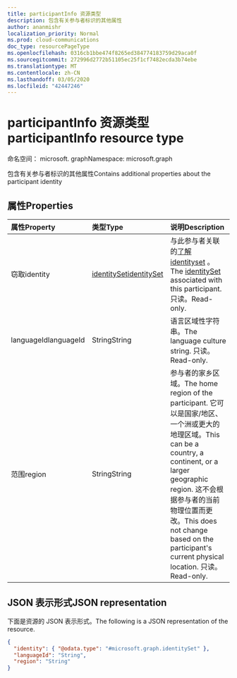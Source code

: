 ```yaml
---
title: participantInfo 资源类型
description: 包含有关参与者标识的其他属性
author: ananmishr
localization_priority: Normal
ms.prod: cloud-communications
doc_type: resourcePageType
ms.openlocfilehash: 0316cb1bbe474f8265ed384774183759d29aca0f
ms.sourcegitcommit: 272996d2772b51105ec25f1cf7482ecda3b74ebe
ms.translationtype: MT
ms.contentlocale: zh-CN
ms.lasthandoff: 03/05/2020
ms.locfileid: "42447246"
---
```

# <a name="participantinfo-resource-type"></a><span data-ttu-id="98678-103">participantInfo 资源类型</span><span class="sxs-lookup"><span data-stu-id="98678-103">participantInfo resource type</span></span>

<span data-ttu-id="98678-104">命名空间： microsoft. graph</span><span class="sxs-lookup"><span data-stu-id="98678-104">Namespace: microsoft.graph</span></span>

<span data-ttu-id="98678-105">包含有关参与者标识的其他属性</span><span class="sxs-lookup"><span data-stu-id="98678-105">Contains additional properties about the participant identity</span></span>

## <a name="properties"></a><span data-ttu-id="98678-106">属性</span><span class="sxs-lookup"><span data-stu-id="98678-106">Properties</span></span>

| <span data-ttu-id="98678-107">属性</span><span class="sxs-lookup"><span data-stu-id="98678-107">Property</span></span>       | <span data-ttu-id="98678-108">类型</span><span class="sxs-lookup"><span data-stu-id="98678-108">Type</span></span>                          | <span data-ttu-id="98678-109">说明</span><span class="sxs-lookup"><span data-stu-id="98678-109">Description</span></span>                                                                                                                                                |
|:---------------|:------------------------------|:-----------------------------------------------------------------------------------------------------------------------------------------------------------|
| <span data-ttu-id="98678-110">窃取</span><span class="sxs-lookup"><span data-stu-id="98678-110">identity</span></span>       | [<span data-ttu-id="98678-111">identitySet</span><span class="sxs-lookup"><span data-stu-id="98678-111">identitySet</span></span>](identityset.md) | <span data-ttu-id="98678-112">与此参与者关联的[了解 identityset](identityset.md) 。</span><span class="sxs-lookup"><span data-stu-id="98678-112">The [identitySet](identityset.md) associated with this participant.</span></span> <span data-ttu-id="98678-113">只读。</span><span class="sxs-lookup"><span data-stu-id="98678-113">Read-only.</span></span>                                                                             |
| <span data-ttu-id="98678-114">languageId</span><span class="sxs-lookup"><span data-stu-id="98678-114">languageId</span></span>     | <span data-ttu-id="98678-115">String</span><span class="sxs-lookup"><span data-stu-id="98678-115">String</span></span>                        | <span data-ttu-id="98678-116">语言区域性字符串。</span><span class="sxs-lookup"><span data-stu-id="98678-116">The language culture string.</span></span> <span data-ttu-id="98678-117">只读。</span><span class="sxs-lookup"><span data-stu-id="98678-117">Read-only.</span></span>                                                                                                                    |
| <span data-ttu-id="98678-118">范围</span><span class="sxs-lookup"><span data-stu-id="98678-118">region</span></span>         | <span data-ttu-id="98678-119">String</span><span class="sxs-lookup"><span data-stu-id="98678-119">String</span></span>                        | <span data-ttu-id="98678-120">参与者的家乡区域。</span><span class="sxs-lookup"><span data-stu-id="98678-120">The home region of the participant.</span></span> <span data-ttu-id="98678-121">它可以是国家/地区、一个洲或更大的地理区域。</span><span class="sxs-lookup"><span data-stu-id="98678-121">This can be a country, a continent, or a larger geographic region.</span></span> <span data-ttu-id="98678-122">这不会根据参与者的当前物理位置而更改。</span><span class="sxs-lookup"><span data-stu-id="98678-122">This does not change based on the participant's current physical location.</span></span> <span data-ttu-id="98678-123">只读。</span><span class="sxs-lookup"><span data-stu-id="98678-123">Read-only.</span></span> |


## <a name="json-representation"></a><span data-ttu-id="98678-124">JSON 表示形式</span><span class="sxs-lookup"><span data-stu-id="98678-124">JSON representation</span></span>

<span data-ttu-id="98678-125">下面是资源的 JSON 表示形式。</span><span class="sxs-lookup"><span data-stu-id="98678-125">The following is a JSON representation of the resource.</span></span>

<!-- {
  "blockType": "resource",
  "optionalProperties": [
    "languageId",
    "region"
  ],
  "@odata.type": "microsoft.graph.participantInfo"
}-->
```json
{
  "identity": { "@odata.type": "#microsoft.graph.identitySet" },
  "languageId": "String",
  "region": "String"
}
```

<!-- uuid: 8fcb5dbc-d5aa-4681-8e31-b001d5168d79
2015-10-25 14:57:30 UTC -->
<!--
{
  "type": "#page.annotation",
  "description": "participantInfo resource",
  "keywords": "",
  "section": "documentation",
  "tocPath": "",
  "suppressions": []
}
-->
